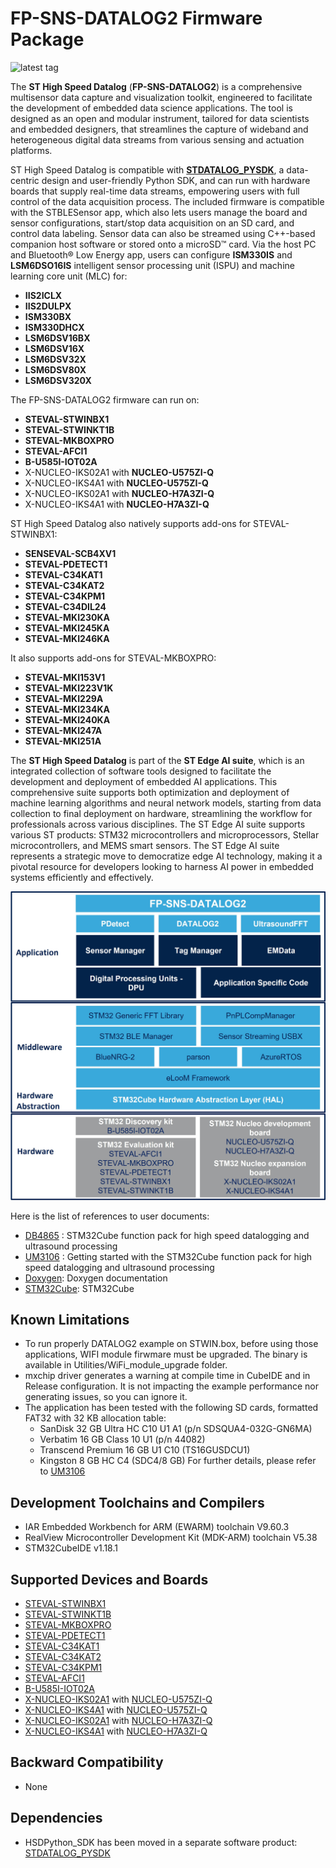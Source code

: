 # FP-SNS-DATALOG2 Firmware Package

![latest tag](https://img.shields.io/github/v/tag/STMicroelectronics/fp-sns-datalog2.svg?color=brightgreen)

The **ST High Speed Datalog** (**FP-SNS-DATALOG2**) is a comprehensive multisensor
data capture and visualization toolkit, engineered to facilitate the development of
embedded data science applications.
The tool is designed as an open and modular instrument, tailored for data scientists 
and embedded designers, that streamlines the capture of wideband and heterogeneous 
digital data streams from various sensing and actuation platforms.

ST High Speed Datalog is compatible with **[STDATALOG_PYSDK](https://github.com/STMicroelectronics/stdatalog-pysdk)**, a data-centric design 
and user-friendly Python SDK, and can run with hardware boards that supply real-time data 
streams, empowering users with full control of the data acquisition process.
The included firmware is compatible with the STBLESensor app, which also lets users 
manage the board and sensor configurations, start/stop data acquisition on an SD card, 
and control data labeling.
Sensor data can also be streamed using C++-based companion host software or stored onto 
a microSD™ card.
Via the host PC and Bluetooth® Low Energy app, users can configure **ISM330IS** and 
**LSM6DSO16IS** intelligent sensor processing unit (ISPU) and machine learning core 
unit (MLC) for:

- **IIS2ICLX**
- **IIS2DULPX**
- **ISM330BX**
- **ISM330DHCX**
- **LSM6DSV16BX**
- **LSM6DSV16X**
- **LSM6DSV32X** 
- **LSM6DSV80X**
- **LSM6DSV320X**

The FP-SNS-DATALOG2 firmware can run on:

- **STEVAL-STWINBX1**
- **STEVAL-STWINKT1B**
- **STEVAL-MKBOXPRO**
- **STEVAL-AFCI1**
- **B-U585I-IOT02A**
- X-NUCLEO-IKS02A1 with **NUCLEO-U575ZI-Q** 
- X-NUCLEO-IKS4A1 with **NUCLEO-U575ZI-Q** 
- X-NUCLEO-IKS02A1 with **NUCLEO-H7A3ZI-Q**
- X-NUCLEO-IKS4A1 with **NUCLEO-H7A3ZI-Q**

ST High Speed Datalog also natively supports add-ons for STEVAL-STWINBX1:

- **SENSEVAL-SCB4XV1**
- **STEVAL-PDETECT1**
- **STEVAL-C34KAT1**
- **STEVAL-C34KAT2**
- **STEVAL-C34KPM1**
- **STEVAL-C34DIL24**
- **STEVAL-MKI230KA**
- **STEVAL-MKI245KA**
- **STEVAL-MKI246KA**

It also supports add-ons for STEVAL-MKBOXPRO:

- **STEVAL-MKI153V1**
- **STEVAL-MKI223V1K**
- **STEVAL-MKI229A**
- **STEVAL-MKI234KA**
- **STEVAL-MKI240KA**
- **STEVAL-MKI247A**
- **STEVAL-MKI251A**

The **ST High Speed Datalog** is part of the **ST Edge AI suite**, which is an integrated 
collection of software tools designed to facilitate the development and deployment of 
embedded AI applications.
This comprehensive suite supports both optimization and deployment of machine learning 
algorithms and neural network models, starting from data collection to final deployment 
on hardware, streamlining the workflow for professionals across various disciplines.
The ST Edge AI suite supports various ST products: STM32 microcontrollers and 
microprocessors, Stellar microcontrollers, and MEMS smart sensors.
The ST Edge AI suite represents a strategic move to democratize edge AI technology, making 
it a pivotal resource for developers looking to harness AI power in embedded systems 
efficiently and effectively.

![](_htmresc/FP-SNS-DATALOG2_Software_Architecture.jpg)

Here is the list of references to user documents:

- [DB4865](https://www.st.com/resource/en/data_brief/fp-sns-datalog2.pdf) : STM32Cube function pack for high speed datalogging and ultrasound processing
- [UM3106](https://www.st.com/resource/en/user_manual/um3106-getting-started-with-the-stm32cube-function-pack-for-the-stevalstwinbx1-evaluation-kit-for-high-speed-datalogging-and-ultrasound-processing-stmicroelectronics.pdf) : Getting started with the STM32Cube function pack for high speed datalogging and ultrasound processing
- [Doxygen](https://htmlpreview.github.io/?https://github.com/STMicroelectronics/fp-sns-datalog2/tree/main/Documentation/html/index.html): Doxygen documentation
- [STM32Cube](https://www.st.com/stm32cube): STM32Cube

## Known Limitations

- To run properly DATALOG2 example on STWIN.box, before using those applications, WIFI module firwmare must be upgraded. The binary is available in Utilities/WiFi_module_upgrade folder.
- mxchip driver generates a warning at compile time in CubeIDE and in Release configuration. It is not impacting the example performance nor generating issues, so you can ignore it. 
- The application has been tested with the following SD cards, formatted FAT32 with 32 KB allocation table:
  - SanDisk 32 GB Ultra HC C10 U1 A1 (p/n SDSQUA4-032G-GN6MA)
  - Verbatim 16 GB Class 10 U1 (p/n 44082)
  - Transcend Premium 16 GB U1 C10 (TS16GUSDCU1)
  - Kingston 8 GB HC C4 (SDC4/8 GB)
  For further details, please refer to [UM3106](https://www.st.com/resource/en/user_manual/um3106-getting-started-with-the-stm32cube-function-pack-for-the-stevalstwinbx1-evaluation-kit-for-high-speed-datalogging-and-ultrasound-processing-stmicroelectronics.pdf)

## Development Toolchains and Compilers

-   IAR Embedded Workbench for ARM (EWARM) toolchain V9.60.3
-   RealView Microcontroller Development Kit (MDK-ARM) toolchain V5.38
-   STM32CubeIDE v1.18.1

## Supported Devices and Boards

- [STEVAL-STWINBX1](https://www.st.com/stwinbox)
- [STEVAL-STWINKT1B](https://www.st.com/stwin)
- [STEVAL-MKBOXPRO](https://www.st.com/sensortileboxpro)
- [STEVAL-PDETECT1](https://www.st.com/en/evaluation-tools/steval-pdetect1.html)
- [STEVAL-C34KAT1](https://www.st.com/en/evaluation-tools/steval-c34kat1.html)
- [STEVAL-C34KAT2](https://www.st.com/en/evaluation-tools/steval-c34kat2.html)
- [STEVAL-C34KPM1](https://www.st.com/en/evaluation-tools/steval-c34kpm1.html)
- [STEVAL-AFCI1](https://www.st.com/en/evaluation-tools/steval-afci1.html)
- [B-U585I-IOT02A](https://www.st.com/en/evaluation-tools/b-u585i-iot02a.html)
- [X-NUCLEO-IKS02A1](https://www.st.com/en/ecosystems/x-nucleo-iks02a1.html) with [NUCLEO-U575ZI-Q](https://www.st.com/en/evaluation-tools/nucleo-u575zi-q.html)
- [X-NUCLEO-IKS4A1](https://www.st.com/en/ecosystems/x-nucleo-iks4a1.html) with [NUCLEO-U575ZI-Q](https://www.st.com/en/evaluation-tools/nucleo-u575zi-q.html)
- [X-NUCLEO-IKS02A1](https://www.st.com/en/ecosystems/x-nucleo-iks02a1.html) with [NUCLEO-H7A3ZI-Q](https://www.st.com/en/evaluation-tools/nucleo-h7a3zi-q.html)
- [X-NUCLEO-IKS4A1](https://www.st.com/en/ecosystems/x-nucleo-iks4a1.html) with [NUCLEO-H7A3ZI-Q](https://www.st.com/en/evaluation-tools/nucleo-h7a3zi-q.html)

## Backward Compatibility

- None

## Dependencies

- HSDPython_SDK has been moved in a separate software product: [STDATALOG_PYSDK](https://github.com/STMicroelectronics/stdatalog-pysdk)
